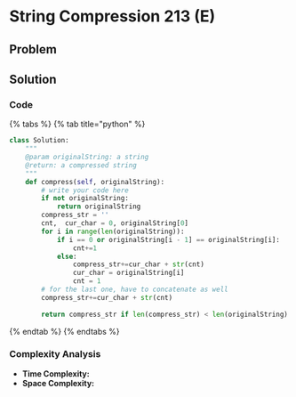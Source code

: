 # String Compression 213 \(E\)

## Problem

## Solution 

### Code

{% tabs %}
{% tab title="python" %}
```python
class Solution:
    """
    @param originalString: a string
    @return: a compressed string
    """
    def compress(self, originalString):
        # write your code here
        if not originalString:
            return originalString
        compress_str = ''
        cnt,  cur_char = 0, originalString[0]
        for i in range(len(originalString)):
            if i == 0 or originalString[i - 1] == originalString[i]:
                cnt+=1
            else:
                compress_str+=cur_char + str(cnt)
                cur_char = originalString[i]
                cnt = 1
        # for the last one, have to concatenate as well
        compress_str+=cur_char + str(cnt)
        
        return compress_str if len(compress_str) < len(originalString) else originalString
```
{% endtab %}
{% endtabs %}

### Complexity Analysis

* **Time Complexity:**
* **Space Complexity:**

